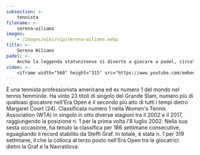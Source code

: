 ```yaml
---
subsection: >-
    tennista
filename: >-
    serena-wiliams
images:
    - /images/wiki/vip/serena-wiliams.webp
title: >-
    Serena Wiliams
padel: >-
    Anche la leggenda statunitense si diverte a giocare a padel, circolano infatti in rete alcuni filmati della tennista all'interno di una pista da padel.
video: >-
    <iframe width="560" height="315" src="https://www.youtube.com/embed/wbhSjXGKP_0" frameborder="0" allow="accelerometer; autoplay; clipboard-write; encrypted-media; gyroscope; picture-in-picture" allowfullscreen></iframe>
---
```

È una tennista professionista americana ed ex numero 1 del mondo nel tennis femminile. Ha vinto 23 titoli di singolo del Grande Slam, numero più di qualsiasi giocatore nell'Era Open e il secondo più alto di tutti i tempi dietro Margaret Court (24). Classificata numero 1 nella Women's Tennis Association (WTA) in singolo in otto diverse stagioni tra il 2002 e il 2017, raggiungendo la posizione n. 1 per la prima volta l'8 luglio 2002. Nella sua sesta occasione, ha tenuto la classifica per 186 settimane consecutive, eguagliando il record stabilito da Steffi Graf. In totale, è stata n. 1 per 319 settimane, il che la colloca al terzo posto nell'Era Open tra le giocatrici dietro la Graf e la Navratilova.